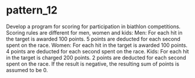 # pattern_12
Develop a program for scoring for participation in biathlon competitions. Scoring rules are different for men, women and kids: Men: For each hit in the target is awarded 100 points. 5 points are deducted for each second spent on the race. Women: For each hit in the target is awarded 100 points. 4 points are deducted for each second spent on the race. Kids: For each hit in the target is charged 200 points. 2 points are deducted for each second spent on the race. If the result is negative, the resulting sum of points is assumed to be 0.
